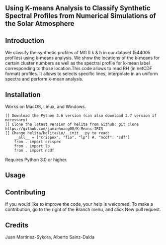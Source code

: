 ## Using K-means Analysis to Classify Synthetic Spectral Profiles from Numerical Simulations of the Solar Atmosphere

## Introduction
We classify the synthetic profiles of MG II k & h in our dataset (544005 profiles) using k-means analysis. We show the locations of the k-means for certain cluster numbers as well as the spectral profile for k-mean label corresponding to those location.This code allows to read RH (in netCDF format) profiles. It allows to selects specific lines, interpolate in an uniform spectra and perform k-mean analysis. 

## Installation
Works on MacOS, Linux, and Windows. 

    [] Download the Python 3.6 version (can also download 2.7 version if necessary)
    [] Clone the latest version of helita from Github: git clone https://github.com/jamiehuang00/K-Means-IRIS
    [] Change helita/helita/io/__init__.py to read:
        __all__ = ["crispex", "fio", "lp"] #, "ncdf", "sdf"]
        from . import crispex
        from . import lp
        from . import ncdf

Requires Python 3.0 or higher.

## Usage


## Contributing
If you would like to improve the code, your help is welcomed. To make a contribution, go to the right of the Branch menu, and click New pull request.

## Credits
Juan Martinez-Sykora, Alberto Sainz-Dalda
